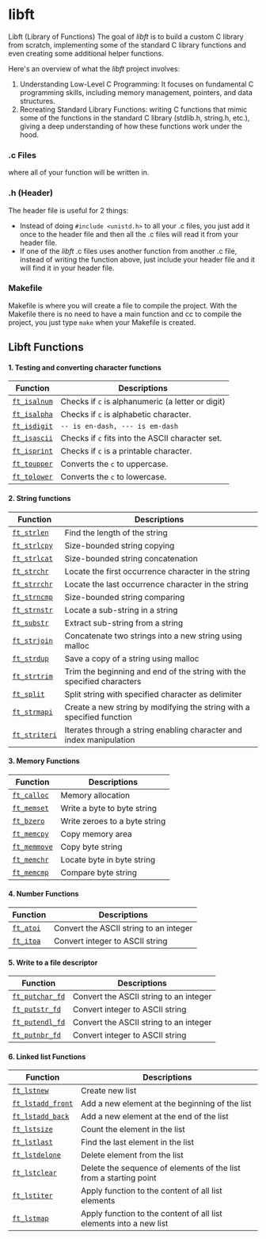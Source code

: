 # libft 

Libft (Library of Functions)
The goal of *libft* is to build a custom C library from scratch, implementing some of the standard C library functions and even creating some additional helper functions.

Here's an overview of what the *libft* project involves:

 1. Understanding Low-Level C Programming: It focuses on fundamental C programming skills, including memory management, pointers, and data structures.
 2. Recreating Standard Library Functions:  writing C functions that mimic some of the functions in the standard C library (stdlib.h, string.h, etc.), giving a deep understanding of how these functions work under the hood.

### .c Files
where all of your function will be written in.

### .h (Header)
The header file is useful for 2 things:

 - Instead of doing `#include <unistd.h>` to all your .c files, you just add it once to the header file and then all the .c files will read it from your header file.
 - If one of the *libft* .c files uses another function from another .c file, instead of writing the function above, just include your header file and it will find it in your header file.

### Makefile
Makefile is where you will create a file to compile the project. With the Makefile there is no need to have a main function and cc to compile the project, you just type `make` when your Makefile is created.

## Libft Functions

#### 1. Testing and converting character functions

|     Function                                                           | Descriptions                                 
|----------------|------------------------------------------------------------
|[`ft_isalnum`](https://github.com/marwan04/Libft/blob/main/ft_isalnum.c)|Checks if `c` is alphanumeric (a letter or digit) |
|[`ft_isalpha`](https://github.com/marwan04/Libft/blob/main/ft_isalpha.c)|Checks if `c` is alphabetic character.       |
|[`ft_isdigit`](https://github.com/marwan04/Libft/blob/main/ft_isdigit.c)|`-- is en-dash, --- is em-dash`| Checks if `c` is digit (0 - 9). |
|[`ft_isascii`](https://github.com/marwan04/Libft/blob/main/ft_isascii.c)|Checks if `c` fits into the ASCII character set. |
|[`ft_isprint`](https://github.com/marwan04/Libft/blob/main/ft_isprint.c)|Checks if `c` is a printable character. |
|[`ft_toupper`](https://github.com/marwan04/Libft/blob/main/ft_toupper.c)|Converts the `c` to uppercase.|
|[`ft_tolower`](https://github.com/marwan04/Libft/blob/main/ft_tolower.c)|Converts the `c` to lowercase.|

	 
#### 2.  String functions

|     Function                                                           | Descriptions                                 
|----------------|------------------------------------------------------------
|[`ft_strlen`](https://github.com/marwan04/Libft/blob/main/ft_strlen.c)|Find the length of the string|
|[`ft_strlcpy`](https://github.com/marwan04/Libft/blob/main/ft_strlcpy.c)|Size-bounded string copying|
|[`ft_strlcat`](https://github.com/marwan04/Libft/blob/main/ft_strlcat.c)|Size-bounded string concatenation|
|[`ft_strchr`](https://github.com/marwan04/Libft/blob/main/ft_strchr.c)|Locate the first occurrence character in the string|
|[`ft_strrchr`](https://github.com/marwan04/Libft/blob/main/ft_strrchr.c)|Locate the last occurrence character in the string|
|[`ft_strncmp`](https://github.com/marwan04/Libft/blob/main/ft_strncmp.c)|Size-bounded string comparing|
|[`ft_strnstr`](https://github.com/marwan04/Libft/blob/main/ft_strnstr.c)|Locate a sub-string in a string|
|[`ft_substr`](https://github.com/marwan04/Libft/blob/main/ft_substr.c)|Extract sub-string from a string|
|[`ft_strjoin`](https://github.com/marwan04/Libft/blob/main/ft_strjoin.c)|Concatenate two strings into a new string using malloc|
|[`ft_strdup`](https://github.com/marwan04/Libft/blob/main/ft_strdup.c)|Save a copy of a string using malloc|
|[`ft_strtrim`](https://github.com/marwan04/Libft/blob/main/ft_strtrim.c)|Trim the beginning and end of the string with the specified characters|
|[`ft_split`](https://github.com/marwan04/Libft/blob/main/ft_split.c)|Split string with specified character as delimiter|
|[`ft_strmapi`](https://github.com/marwan04/Libft/blob/main/ft_strmapi.c)|Create a new string by modifying the string with a specified function|
|[`ft_striteri`](https://github.com/marwan04/Libft/blob/main/ft_striteri.c)|Iterates through a string enabling character and index manipulation|

 #### 3. Memory Functions
 |     Function                                                           | Descriptions                                 
|----------------|------------------------------------------------------------
|[`ft_calloc`](https://github.com/marwan04/Libft/blob/main/ft_calloc.c)|Memory allocation|
|[`ft_memset`](https://github.com/marwan04/Libft/blob/main/ft_memset.c)|Write a byte to byte string|
|[`ft_bzero`](https://github.com/marwan04/Libft/blob/main/ft_bzero.c)|Write zeroes to a byte string|
|[`ft_memcpy`](https://github.com/marwan04/Libft/blob/main/ft_memcpy.c)|Copy memory area|
|[`ft_memmove`](https://github.com/marwan04/Libft/blob/main/ft_memmove.c)|Copy byte string|
|[`ft_memchr`](https://github.com/marwan04/Libft/blob/main/ft_memchr.c)|Locate byte in byte string|
|[`ft_memcmp`](https://github.com/marwan04/Libft/blob/main/ft_memcmp.c)|Compare byte string|

#### 4. Number Functions
|     Function                                                           | Descriptions                                 
|----------------|------------------------------------------------------------
|[`ft_atoi`](https://github.com/marwan04/Libft/blob/main/ft_atoi.c)|Convert the ASCII string to an integer|
|[`ft_itoa`](https://github.com/marwan04/Libft/blob/main/ft_itoa.c)|Convert integer to ASCII string|

#### 5. Write to a file descriptor
|     Function                                                           | Descriptions                                 
|----------------|------------------------------------------------------------
|[`ft_putchar_fd`](https://github.com/marwan04/Libft/blob/main/ft_putchar_fd.c)|Convert the ASCII string to an integer|
|[`ft_putstr_fd`](https://github.com/marwan04/Libft/blob/main/ft_putstr_fd.c)|Convert integer to ASCII string|
|[`ft_putendl_fd`](https://github.com/marwan04/Libft/blob/main/ft_putendl_fd.c)|Convert the ASCII string to an integer|
|[`ft_putnbr_fd`](https://github.com/marwan04/Libft/blob/main/ft_putnbr_fd.c)|Convert integer to ASCII string|

#### 6. Linked list Functions
|     Function                                                           | Descriptions                                 
|----------------|------------------------------------------------------------
|[`ft_lstnew`](https://github.com/marwan04/Libft/blob/main/ft_lstnew_bonus.c)|Create new list|
|[`ft_lstadd_front`](https://github.com/marwan04/Libft/blob/main/ft_lstadd_front_bonus.c)|Add a new element at the beginning of the list|
|[`ft_lstadd_back`](https://github.com/marwan04/Libft/blob/main/ft_lstadd_back_bonus.c)|Add a new element at the end of the list|
|[`ft_lstsize`](https://github.com/marwan04/Libft/blob/main/ft_lstsize_bonus.c)|Count the element in the list|
|[`ft_lstlast`](https://github.com/marwan04/Libft/blob/main/ft_lstlast_bonus.c)|Find the last element in the list|
|[`ft_lstdelone`](https://github.com/marwan04/Libft/blob/main/ft_lstdelone_bonus.c)|Delete element from the list|
|[`ft_lstclear`](https://github.com/marwan04/Libft/blob/main/ft_lstclear_bonus.c)|Delete the sequence of elements of the list from a starting point|
|[`ft_lstiter`](https://github.com/marwan04/Libft/blob/main/ft_lstiter_bonus.c)|Apply function to the content of all list elements|
|[`ft_lstmap`](https://github.com/marwan04/Libft/blob/main/ft_lstmap_bonus.c)|Apply function to the content of all list elements into a new list|
